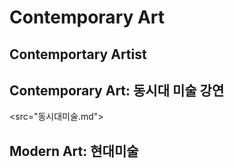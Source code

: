 # Contemporary Art

## Contemportary Artist

## Contemporary Art: 동시대 미술 강연
<src="동시대미술.md">

## Modern Art: 현대미술 

